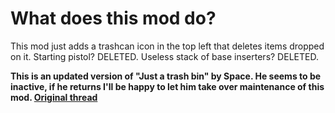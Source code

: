# What does this mod do?

This mod just adds a trashcan icon in the top left that deletes items dropped on it. Starting pistol? DELETED. Useless stack of base inserters? DELETED.

**This is an updated version of "Just a trash bin" by Space. He seems to be inactive, if he returns I'll be happy to let him take over maintenance of this mod. [Original thread](https://forums.factorio.com/viewtopic.php?f=87&t=8392)**

